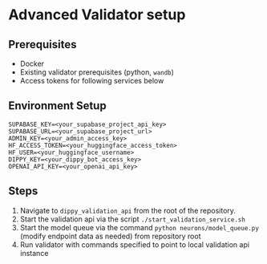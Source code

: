 # Advanced Validator setup

## Prerequisites
- Docker
- Existing validator prerequisites (python, `wandb`)
- Access tokens for following services below

## Environment Setup
```shell
SUPABASE_KEY=<your_supabase_project_api_key>
SUPABASE_URL=<your_supabase_project_url>
ADMIN_KEY=<your_admin_access_key>
HF_ACCESS_TOKEN=<your_huggingface_access_token>
HF_USER=<your_huggingface_username>
DIPPY_KEY=<your_dippy_bot_access_key>
OPENAI_API_KEY=<your_openai_api_key>
```

## Steps
1. Navigate to `dippy_validation_api` from the root of the repository.
2. Start the validation api via the script `./start_validation_service.sh`
3. Start the model queue via the command `python neurons/model_queue.py` (modify endpoint data as needed) from repository root
4. Run validator with commands specified to point to local validation api instance